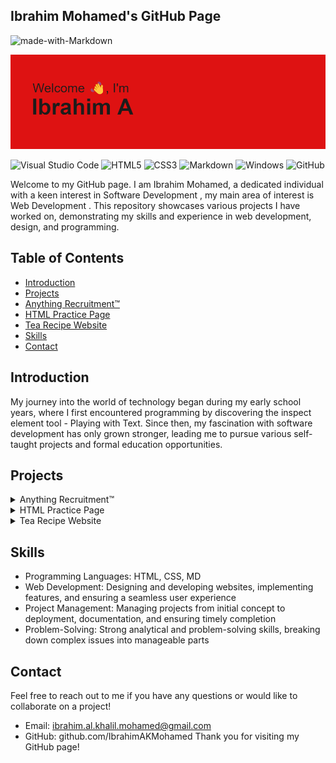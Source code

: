## Ibrahim Mohamed's GitHub Page
![made-with-Markdown](https://img.shields.io/badge/Made%20with-Markdown-1f425f.svg)

<img src="header.png">

![Visual Studio Code](https://img.shields.io/badge/Visual%20Studio%20Code-0078d7.svg?style=for-the-badge&logo=visual-studio-code&logoColor=white) ![HTML5](https://img.shields.io/badge/html5-%23E34F26.svg?style=for-the-badge&logo=html5&logoColor=white) ![CSS3](https://img.shields.io/badge/css3-%231572B6.svg?style=for-the-badge&logo=css3&logoColor=white) ![Markdown](https://img.shields.io/badge/markdown-%23000000.svg?style=for-the-badge&logo=markdown&logoColor=white) ![Windows](https://img.shields.io/badge/Windows-0078D6?style=for-the-badge&logo=windows&logoColor=white) ![GitHub](https://img.shields.io/badge/github-%23121011.svg?style=for-the-badge&logo=github&logoColor=white)

Welcome to my GitHub page. I am Ibrahim Mohamed, a dedicated individual with a keen interest in Software Development , my main area of interest is Web Development . This repository showcases various projects I have worked on, demonstrating my skills and experience in web development, design, and programming.


## Table of Contents
- [Introduction](#Introduction)
- [Projects](#Projects)
- [Anything Recruitment™](Anything-Recruitment™)
- [HTML Practice Page](HTML-Practice-Page)
- [Tea Recipe Website](Tea-Recipe-Website)
- [Skills](Skills)
- [Contact](Contact)

## Introduction
My journey into the world of technology began during my early school years, where I first encountered programming by discovering the inspect element tool - Playing with Text. Since then, my fascination with software development has only grown stronger, leading me to pursue various self-taught projects and formal education opportunities.

## Projects

<details>
<summary> Anything Recruitment™ </summary>
<br>

Description: Designed and developed a comprehensive website for Anything Recruitment™, a recruitment agency based in Coventry.
- Features:
-     #1 Ranking On Google Search Results
-     Custom logo incorporated in the NavBar and Footer
-     Designed and implemented a custom favicon
-     Unique logo and color scheme
-     Configured hosting and custom domain name (published at anythingrecruitment.uk)
  
</details>

<details>
  <summary> HTML Practice Page </summary>
  
## HTML Practice Page
- Description: This project showcases fundamental elements of HTML, CSS, and JavaScript.
- Features:
-     CSS Styling
-     Sign-in form with username and password fields, redirecting to a spoof login loading page
-     Buttons for Google redirection using <a> tags
-     Text switch feature using JavaScript
-     Embedded an iFrame to display external content (example advertisement)
-     Published with GitHub Pages at [ibrahimakmohamed.github.io](www.ibrahimakmohamed.github.io/V1)
 </details>

 <details>
 <summary> Tea Recipe Website </summary>

## Tea Recipe Website
- Description: A simple and elegant website dedicated to sharing various tea recipes.
- Features:
-     Clean and intuitive design With CSS Styling
-     Easy navigation through different tea recipes
-     Detailed recipe pages with ingredients and preparation steps
-     Responsive design for optimal viewing on different devices
</details>

## Skills
- Programming Languages: HTML, CSS, MD
- Web Development: Designing and developing websites, implementing features, and ensuring a seamless user experience
- Project Management: Managing projects from initial concept to deployment, documentation, and ensuring timely completion
- Problem-Solving: Strong analytical and problem-solving skills, breaking down complex issues into manageable parts

## Contact
Feel free to reach out to me if you have any questions or would like to collaborate on a project!

- Email: ibrahim.al.khalil.mohamed@gmail.com
- GitHub: github.com/IbrahimAKMohamed
Thank you for visiting my GitHub page!
<!--
**IbrahimAKMohamed/IbrahimAKMohamed** is a ✨ _special_ ✨ repository because its `README.md` (this file) appears on your GitHub profile.

Here are some ideas to get you started:

- 🔭 I’m currently working on ...
- 🌱 I’m currently learning ...
- 👯 I’m looking to collaborate on ...
- 🤔 I’m looking for help with ...
- 💬 Ask me about ...
- 📫 How to reach me: ...
- 😄 Pronouns: ...
- ⚡ Fun fact: ...
-->
